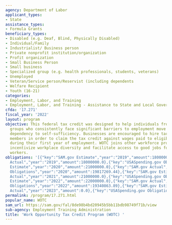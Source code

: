```yaml
---
agency: Department of Labor
applicant_types:
- State
assistance_types:
- Formula Grants
beneficiary_types:
- Disabled (e.g. Deaf, Blind, Physically Disabled)
- Individual/Family
- Industrialist/ Business person
- Private nonprofit institution/organization
- Profit organization
- Small Business Person
- Small business
- Specialized group (e.g. health professionals, students, veterans)
- Unemployed
- Veteran/Service person/Reservist (including dependents
- Welfare Recipient
- Youth (16-21)
categories:
- Employment, Labor, and Training
- Employment, Labor, and Training - Assistance to State and Local Governments
cfda: '17.271'
fiscal_year: '2022'
layout: program
objective: This federal tax credit was designed to help individuals from certain targeted
  groups who consistently face significant barriers to employment move from economic
  dependency to self-sufficiency. Businesses are encouraged to hire targeted group
  members in order to claim the tax credit against wages paid to eligible new hire(s)
  during their first year of employment. WOTC joins other workforce programs that
  incentivize workplace diversity and facilitate access to good jobs for American
  workers.
obligations: '[{"key":"SAM.gov Estimate","year":"2019","amount":18000000.0},{"key":"SAM.gov
  Actual","year":"2019","amount":18000000.0},{"key":"USASpending.gov Obligations","year":"2019","amount":18483650.88},{"key":"SAM.gov
  Estimate","year":"2020","amount":21000000.0},{"key":"SAM.gov Actual","year":"2020","amount":21000000.0},{"key":"USASpending.gov
  Obligations","year":"2020","amount":19817269.44},{"key":"SAM.gov Estimate","year":"2021","amount":21000000.0},{"key":"SAM.gov
  Actual","year":"2021","amount":21000000.0},{"key":"USASpending.gov Obligations","year":"2021","amount":18237867.94},{"key":"SAM.gov
  Estimate","year":"2022","amount":22000000.0},{"key":"SAM.gov Actual","year":"2022","amount":22000000.0},{"key":"USASpending.gov
  Obligations","year":"2022","amount":19340863.89},{"key":"SAM.gov Estimate","year":"2023","amount":21000000.0},{"key":"SAM.gov
  Actual","year":"2023","amount":0.0},{"key":"USASpending.gov Obligations","year":"2023","amount":20962778.8}]'
permalink: /program/17.271.html
popular_name: WOTC
sam_url: https://sam.gov/fal/8de98b4bd20945b5bb11bdb98749f71b/view
sub-agency: Employment Training Administration
title: 'Work Opportunity Tax Credit Program (WOTC) '
---
```

